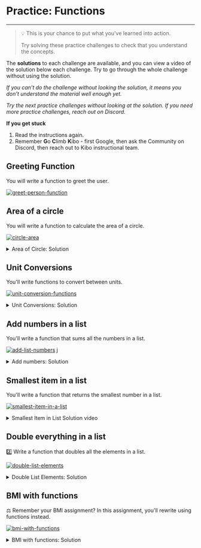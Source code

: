 # Practice: Functions

---

> 💡 This is your chance to put what you’ve learned into action.
>
> Try solving these practice challenges to check that you understand the concepts.

The **solutions** to each challenge are available, and you can view a video of the solution below each challenge.
Try to go through the whole challenge without using the solution.

_If you can’t do the challenge without looking the solution, it means you don’t understand the material well enough yet._

_Try the next practice challenges without looking at the solution. If you need more practice challenges, reach out on Discord._

<aside>

**If you get stuck**
1. Read the instructions again.
2. Remember **G**o **C**limb **K**ibo - first Google, then ask the Community on Discord, then reach out to Kibo instructional team.

</aside>

## Greeting Function

You will write a function to greet the user.

[![greet-person-function](https://img.shields.io/static/v1?label=Open%20Project&message=greet%20person%20function&color=blue)](https://classroom.github.com/a/lj7uVFi0)

## Area of a circle

You will write a function to calculate the area of a circle.

[![circle-area](https://img.shields.io/static/v1?label=Open%20Project&message=circle%20area&color=blue)](https://classroom.github.com/a/BE2mCfLp)

<details><summary>Area of Circle: Solution</summary>

<div style="position: relative; padding-bottom: 56.25%; height: 0;"><iframe src="https://www.youtube.com/embed/jaItZGKrNgI" title="YouTube video player" frameborder="0" allow="accelerometer; autoplay; clipboard-write; encrypted-media; gyroscope; picture-in-picture" allowfullscreen style="position: absolute; top: 0; left: 0; width: 100%; height: 100%;"></iframe></div>

</details>

## Unit Conversions

You'll write functions to convert between units.

[![unit-conversion-functions](https://img.shields.io/static/v1?label=Open%20Project&message=unit%20conversion%20functions&color=blue)](https://classroom.github.com/a/xlA6i22a)

<details><summary>Unit Conversions: Solution</summary>

<div style="position: relative; padding-bottom: 56.25%; height: 0;"><iframe src="https://youtube.com/embed/TVYYXOYaeDM" frameborder="0" webkitallowfullscreen mozallowfullscreen allowfullscreen style="position: absolute; top: 0; left: 0; width: 100%; height: 100%;"></iframe></div>

</details>

## Add numbers in a list

You'll write a function that sums all the numbers in a list.

[![add-list-numbers](https://img.shields.io/static/v1?label=Open%20Project&message=add%20list%20numbers&color=blue)](https://classroom.github.com/a/d5vvvPyq)
j

<details><summary>Add numbers: Solution</summary>

<div style="position: relative; padding-bottom: 56.25%; height: 0;"><iframe src="https://youtube.com/embed/5NRgR99fs20" frameborder="0" webkitallowfullscreen mozallowfullscreen allowfullscreen style="position: absolute; top: 0; left: 0; width: 100%; height: 100%;"></iframe></div>

</details>

## Smallest item in a list

You'll write a function that returns the smallest number in a list.

[![smallest-item-in-a-list](https://img.shields.io/static/v1?label=Open%20Project&message=smallest%20item%20in%20a%20list&color=blue)](https://classroom.github.com/a/HhdixN0U)

<details><summary>Smallest Item in List Solution video</summary>

<div style="position: relative; padding-bottom: 56.25%; height: 0;"><iframe src="https://youtube.com/embed/a8jM7x4thXY" frameborder="0" webkitallowfullscreen mozallowfullscreen allowfullscreen style="position: absolute; top: 0; left: 0; width: 100%; height: 100%;"></iframe></div>

</details>

## Double everything in a list

2️⃣ Write a function that doubles all the elements in a list.

[![double-list-elements](https://img.shields.io/static/v1?label=Open%20Project&message=double%20list%20elements&color=blue)](https://classroom.github.com/a/f_NkiaTa)

<details><summary>Double List Elements: Solution</summary>

<div style="position: relative; padding-bottom: 56.25%; height: 0;"><iframe src="https://www.youtube.com/embed/SwHAzcDFApA" title="YouTube video player" frameborder="0" allow="accelerometer; autoplay; clipboard-write; encrypted-media; gyroscope; picture-in-picture" allowfullscreen style="position: absolute; top: 0; left: 0; width: 100%; height: 100%;"></iframe></div>

</details>

## BMI with functions

⚖️ Remember your BMI assignment? In this assignment, you'll rewrite using functions instead.

[![bmi-with-functions](https://img.shields.io/static/v1?label=Open%20Project&message=bmi%20with%20functions&color=blue)](https://classroom.github.com/a/CM15un_o)

<details><summary>BMI with functions: Solution</summary>

<div style="position: relative; padding-bottom: 56.25%; height: 0;"><iframe src="https://www.youtube.com/embed/m0gZdAMbIG8" title="YouTube video player" frameborder="0" allow="accelerometer; autoplay; clipboard-write; encrypted-media; gyroscope; picture-in-picture" allowfullscreen style="position: absolute; top: 0; left: 0; width: 100%; height: 100%;"></iframe></div>

</summary>
